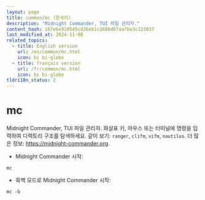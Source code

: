 ```yaml
---
layout: page
title: common/mc (한국어)
description: "Midnight Commander, TUI 파일 관리자."
content_hash: 167e6e910545cd26eb1c260bd67aa7be3c123037
last_modified_at: 2024-11-08
related_topics:
  - title: English version
    url: /en/common/mc.html
    icon: bi bi-globe
  - title: français version
    url: /fr/common/mc.html
    icon: bi bi-globe
tldri18n_status: 2
---
```

# mc

Midnight Commander, TUI 파일 관리자.
화살표 키, 마우스 또는 터미널에 명령을 입력하여 디렉토리 구조를 탐색하세요.
같이 보기: `ranger`, `clifm`, `vifm`, `nautilus`.
더 많은 정보: <https://midnight-commander.org>.

- Midnight Commander 시작:

`mc`

- 흑백 모드로 Midnight Commander 시작:

`mc -b`
